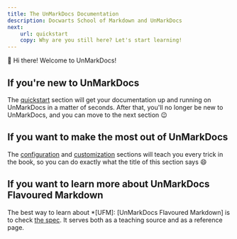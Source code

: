 ```yaml
---
title: The UnMarkDocs Documentation
description: Docwarts School of Markdown and UnMarkDocs
next: 
    url: quickstart
    copy: Why are you still here? Let's start learning!
---
```


:wave: Hi there! Welcome to UnMarkDocs!

## If you're new to UnMarkDocs
The [quickstart](quickstart) section will get your documentation up and running on UnMarkDocs in a matter of seconds. After that, you'll no longer be new to UnMarkDocs, and you can move to the next section :wink:

## If you want to make the most out of UnMarkDocs
The [configuration](configuring) and [customization](customizing) sections will teach you every trick in the book, so you can do exactly what the title of this section says :smile:

## If you want to learn more about UnMarkDocs Flavoured Markdown
The best way to learn about *[UFM]: [UnMarkDocs Flavoured Markdown] is to check [the spec](https://spec.unmarkdocs.co). It serves both as a teaching source and as a reference page.